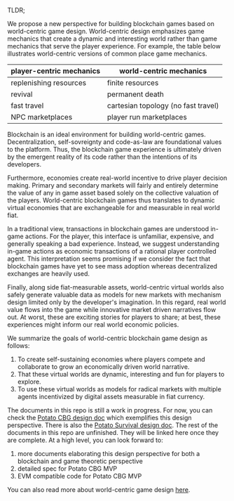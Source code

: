TLDR;

We propose a new perspective for building blockchain games based on world-centric game design. World-centric design emphasizes game mechanics that create a dynamic and interesting world rather than game mechanics that serve the player experience. For example, the table below illustrates world-centric versions of common place game mechanics.

|  player-centric mechanics |  world-centric mechanics             |
|---------------------------|--------------------------------------|
| replenishing resources    | finite resources                     |
| revival                   | permanent death                      |
| fast travel               | cartesian topology (no fast travel)  |
| NPC marketplaces          | player run marketplaces              |

Blockchain is an ideal environment for building world-centric games. Decentralization, self-sovreignty and code-as-law are foundational values to the platform. Thus, the blockchain game experience is ultimately driven by the emergent reality of its code rather than the intentions of its developers.

Furthermore, economies create real-world incentive to drive player decision making. Primary and secondary markets will fairly and entirely determine the value of any in game asset based solely on the collective valuation of the players. World-centric blockchain games thus translates to dynamic virtual economies that are exchangeable for and measurable in real world fiat.

In a traditional view, transactions in blockchain games are understood in-game actions. For the player, this interface is unfamiliar, expensive, and generally speaking a bad experience. Instead, we suggest understanding in-game actions as economic transactions of a rational player controlled agent. This interpretation seems promising if we consider the fact that blockchain games have yet to see mass adoption whereas decentralized exchanges are heavily used.

Finally, along side fiat-measurable assets, world-centric virtual worlds also safely generate valuable data as models for new markets with mechanism design limited only by the developer's imagination. In this regard, real world value flows into the game while innovative market driven narratives flow out. At worst, these are exciting stories for players to share; at best, these experiences might inform our real world economic policies.

We summarize the goals of world-centric blockchain game design as follows:

1. To create self-sustaining economies where players compete and collaborate to grow an economically driven world narrative.
2. That these virtual worlds are dynamic, interesting and fun for players to explore.
3. To use these virtual worlds as models for radical markets with multiple agents incentivized by digital assets measurable in fiat currency.

The documents in this repo is still a work in progress. For now, you can check the [Potato CBG design doc](https://github.com/pdlla/P2CBG_design/blob/master/potatocbg/README.md) which exemplifies this design perspective. There is also the [Potato Survival design doc](https://github.com/pdlla/P2CBG_design/blob/master/potato_survival.md). The rest of the documents in this repo are unfinished. They will be linked here once they are complete. At a high level, you can look forward to:

1. more documents elaborating this design perspective for both a blockchain and game theoretic perspective
2. detailed spec for Potato CBG MVP
3. EVM compatible code for Potato CBG MVP

You can also read more about world-centric game design [here](http://pdlla.org/posts/writing/2015-3_CBG.html).
